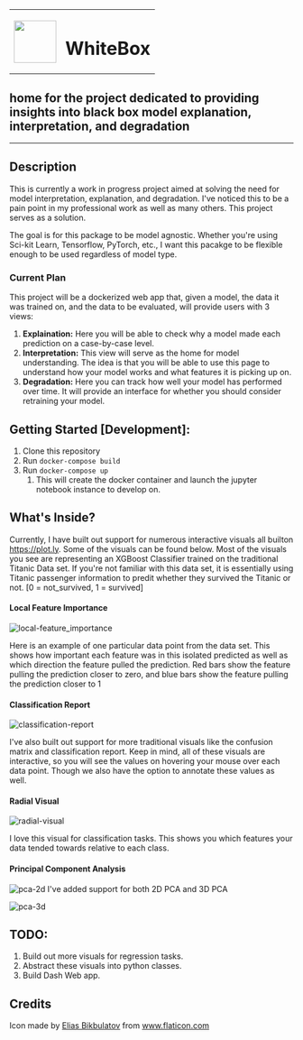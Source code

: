 

<table>
    <tr>
        <th><img src="https://raw.githubusercontent.com/zbloss/whitebox/master/img/box.png" style='width: 75px; height: 75px'></th>
        <th><h1>WhiteBox</h1></th>
    </tr>
</table>

<h2>home for the project dedicated to providing insights into black box model explanation, interpretation, and degradation</h2>

<hr>

## Description
This is currently a work in progress project aimed at solving the need for model interpretation, explanation, and degradation.
I've noticed this to be a pain point in my professional work as well as many others. This project serves as a solution.

The goal is for this package to be model agnostic. Whether you're using Sci-kit Learn, Tensorflow, PyTorch, etc., I want
this pacakge to be flexible enough to be used regardless of model type.

### Current Plan
This project will be a dockerized web app that, given a model, the data it was trained on, and the data to be evaluated,
will provide users with 3 views:
1. <b>Explaination:</b> Here you will be able to check why a model made each prediction on a case-by-case level.
2. <b>Interpretation:</b> This view will serve as the home for model understanding. The idea is that you will be able to use this page
to understand how your model works and what features it is picking up on.
3. <b>Degradation:</b> Here you can track how well your model has performed over time. It will provide an interface for whether
you should consider retraining your model.

## Getting Started [Development]:
1. Clone this repository
2. Run `docker-compose build`
3. Run `docker-compose up`
   1. This will create the docker container and launch the jupyter notebook instance to develop on.

## What's Inside?
Currently, I have built out support for numerous interactive visuals all builton https://plot.ly. Some of the visuals can be found below. Most of the visuals you see are representing an XGBoost Classifier trained on the traditional Titanic Data set. If you're not familiar with this data set, it is essentially using Titanic passenger information to predit whether they survived the Titanic or not. [0 = not_survived, 1 = survived]


#### Local Feature Importance
![local-feature_importance](https://raw.githubusercontent.com/zbloss/whitebox/master/img/local_feature_importance.png)

Here is an example of one particular data point from the data set. This shows how important each feature was in this isolated predicted as well as which direction the feature pulled the prediction. Red bars show the feature pulling the prediction closer to zero, and blue bars show the feature pulling the prediction closer to 1

#### Classification Report
![classification-report](https://raw.githubusercontent.com/zbloss/whitebox/master/img/classification_report.png)

I've also built out support for more traditional visuals like the confusion matrix and classification report. Keep in mind, all of these visuals are interactive, so you will see the values on hovering your mouse over each data point. Though we also have the option to annotate these values as well.

#### Radial Visual
![radial-visual](https://raw.githubusercontent.com/zbloss/whitebox/master/img/radviz.png)

I love this visual for classification tasks. This shows you which features your data tended towards relative to each class.

#### Principal Component Analysis

![pca-2d](https://raw.githubusercontent.com/zbloss/whitebox/master/img/pca2d.png)
 I've added support for both 2D PCA and 3D PCA

![pca-3d](https://raw.githubusercontent.com/zbloss/whitebox/master/img/pca3d.png)

## TODO:
1. Build out more visuals for regression tasks.
2. Abstract these visuals into python classes.
3. Build Dash Web app.


## Credits
Icon made by [Elias Bikbulatov]("https://www.flaticon.com/authors/elias-bikbulatov") from www.flaticon.com
